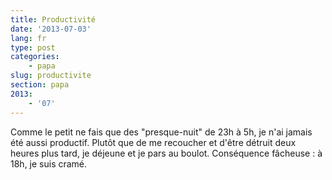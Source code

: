 ```yaml
---
title: Productivité
date: '2013-07-03'
lang: fr
type: post
categories:
    - papa
slug: productivite
section: papa
2013:
    - '07'
---
```


Comme le petit ne fais que des "presque-nuit" de 23h à 5h, je n'ai jamais été aussi productif. Plutôt que de me recoucher et d'être détruit deux heures plus tard, je déjeune et je pars au boulot. Conséquence fâcheuse : à 18h, je suis cramé.
